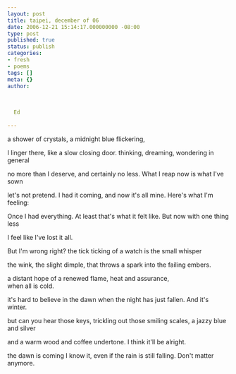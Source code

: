 ```yaml
---
layout: post
title: taipei, december of 06
date: 2006-12-21 15:14:17.000000000 -08:00
type: post
published: true
status: publish
categories:
- fresh
- poems
tags: []
meta: {}
author:
  
  
  
  Ed
  
---
```

<p>a shower of crystals, a midnight blue flickering,</p>
<p>I linger there, like a slow closing door.  thinking, dreaming, wondering in general</p>
<p>no more than I deserve, and certainly no less.  What I reap now is what I've sown</p>
<p>let's not pretend. I had it coming, and now it's all mine. Here's what I'm feeling:</p>
<p>Once I had everything.  At least that's what it felt like.  But now with one thing less</p>
<p>I feel like I've lost it all.</p>
<p>But I'm wrong right? the tick ticking of a watch is the small whisper</p>
<p>the wink, the slight dimple, that throws a spark into the failing embers.</p>
<p>a distant hope of a renewed flame, heat and assurance,<br />
when all is cold.</p>
<p>it's hard to believe in the dawn when the night has just fallen. And it's winter.</p>
<p>but can you hear those keys, trickling out those smiling scales, a jazzy blue and silver</p>
<p>and a warm wood and coffee undertone.  I think it'll be alright.</p>
<p>the dawn is coming I know it, even if the rain is still falling. Don't matter anymore.</p>
